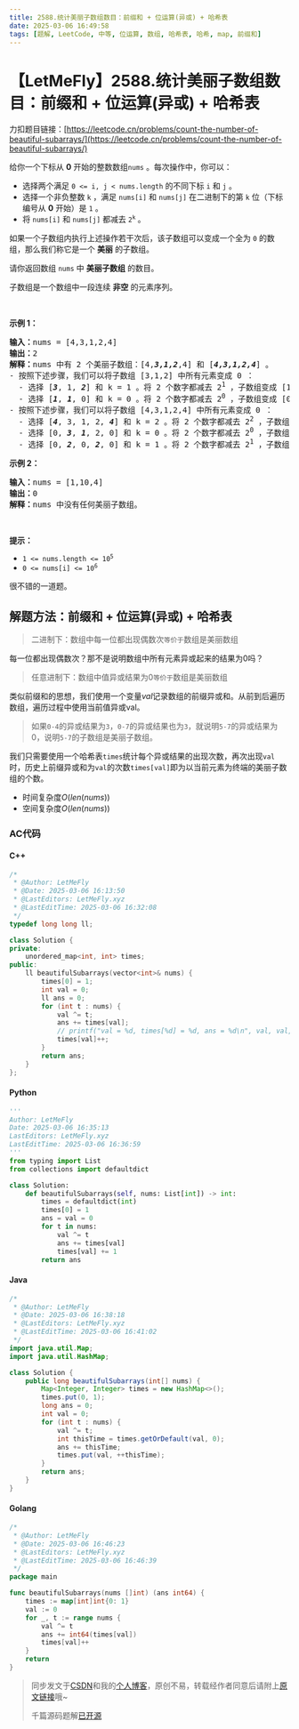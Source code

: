 ```yaml
---
title: 2588.统计美丽子数组数目：前缀和 + 位运算(异或) + 哈希表
date: 2025-03-06 16:49:58
tags: [题解, LeetCode, 中等, 位运算, 数组, 哈希表, 哈希, map, 前缀和]
---
```


# 【LetMeFly】2588.统计美丽子数组数目：前缀和 + 位运算(异或) + 哈希表

力扣题目链接：[https://leetcode.cn/problems/count-the-number-of-beautiful-subarrays/](https://leetcode.cn/problems/count-the-number-of-beautiful-subarrays/)

<p>给你一个下标从 <strong>0</strong>&nbsp;开始的整数数组<code>nums</code>&nbsp;。每次操作中，你可以：</p>

<ul>
	<li>选择两个满足&nbsp;<code>0 &lt;= i, j &lt; nums.length</code>&nbsp;的不同下标&nbsp;<code>i</code>&nbsp;和&nbsp;<code>j</code>&nbsp;。</li>
	<li>选择一个非负整数&nbsp;<code>k</code>&nbsp;，满足 <code>nums[i]</code>&nbsp;和 <code>nums[j]</code>&nbsp;在二进制下的第 <code>k</code>&nbsp;位（下标编号从 <strong>0</strong>&nbsp;开始）是 <code>1</code>&nbsp;。</li>
	<li>将 <code>nums[i]</code>&nbsp;和 <code>nums[j]</code>&nbsp;都减去&nbsp;<code>2<sup>k</sup></code>&nbsp;。</li>
</ul>

<p>如果一个子数组内执行上述操作若干次后，该子数组可以变成一个全为 <code>0</code>&nbsp;的数组，那么我们称它是一个 <strong>美丽</strong>&nbsp;的子数组。</p>

<p>请你返回数组 <code>nums</code>&nbsp;中 <strong>美丽子数组</strong>&nbsp;的数目。</p>

<p>子数组是一个数组中一段连续 <strong>非空</strong>&nbsp;的元素序列。</p>

<p>&nbsp;</p>

<p><strong>示例 1：</strong></p>

<pre>
<b>输入：</b>nums = [4,3,1,2,4]
<b>输出：</b>2
<b>解释：</b>nums 中有 2 个美丽子数组：[4,<em><strong>3,1,2</strong></em>,4] 和 [<em><strong>4,3,1,2,4</strong></em>] 。
- 按照下述步骤，我们可以将子数组 [3,1,2] 中所有元素变成 0 ：
  - 选择 [<em><strong>3</strong></em>, 1, <em><strong>2</strong></em>] 和 k = 1 。将 2 个数字都减去 2<sup>1</sup> ，子数组变成 [1, 1, 0] 。
  - 选择 [<em><strong>1</strong></em>, <em><strong>1</strong></em>, 0] 和 k = 0 。将 2 个数字都减去 2<sup>0</sup> ，子数组变成 [0, 0, 0] 。
- 按照下述步骤，我们可以将子数组 [4,3,1,2,4] 中所有元素变成 0 ：
  - 选择 [<em><strong>4</strong></em>, 3, 1, 2, <em><strong>4</strong></em>] 和 k = 2 。将 2 个数字都减去 2<sup>2</sup> ，子数组变成 [0, 3, 1, 2, 0] 。
  - 选择 [0, <em><strong>3</strong></em>, <em><strong>1</strong></em>, 2, 0] 和 k = 0 。将 2 个数字都减去 2<sup>0</sup> ，子数组变成 [0, 2, 0, 2, 0] 。
  - 选择 [0, <em><strong>2</strong></em>, 0, <em><strong>2</strong></em>, 0] 和 k = 1 。将 2 个数字都减去 2<sup>1</sup> ，子数组变成 [0, 0, 0, 0, 0] 。
</pre>

<p><strong>示例 2：</strong></p>

<pre>
<b>输入：</b>nums = [1,10,4]
<b>输出：</b>0
<b>解释：</b>nums 中没有任何美丽子数组。
</pre>

<p>&nbsp;</p>

<p><strong>提示：</strong></p>

<ul>
	<li><code>1 &lt;= nums.length &lt;= 10<sup>5</sup></code></li>
	<li><code>0 &lt;= nums[i] &lt;= 10<sup>6</sup></code></li>
</ul>

很不错的一道题。

## 解题方法：前缀和 + 位运算(异或) + 哈希表

> 二进制下：数组中每一位都出现偶数次`等价于`数组是美丽数组

每一位都出现偶数次？那不是说明数组中所有元素异或起来的结果为$0$吗？

> 任意进制下：数组中值异或结果为0`等价于`数组是美丽数组

类似前缀和的思想，我们使用一个变量$val$记录数组的前缀异或和。从前到后遍历数组，遍历过程中使用当前值异或val。

> 如果`0-4`的异或结果为`3`，`0-7`的异或结果也为`3`，就说明`5-7`的异或结果为0，说明`5-7`的子数组是美丽子数组。

我们只需要使用一个哈希表`times`统计每个异或结果的出现次数，再次出现`val`时，历史上前缀异或和为`val`的次数`times[val]`即为以当前元素为终端的美丽子数组的个数。

+ 时间复杂度$O(len(nums))$
+ 空间复杂度$O(len(nums))$

### AC代码

#### C++

```cpp
/*
 * @Author: LetMeFly
 * @Date: 2025-03-06 16:13:50
 * @LastEditors: LetMeFly.xyz
 * @LastEditTime: 2025-03-06 16:32:08
 */
typedef long long ll;

class Solution {
private:
    unordered_map<int, int> times;
public:
    ll beautifulSubarrays(vector<int>& nums) {
        times[0] = 1;
        int val = 0;
        ll ans = 0;
        for (int t : nums) {
            val ^= t;
            ans += times[val];
            // printf("val = %d, times[%d] = %d, ans = %d\n", val, val, times[val], ans);  //*******
            times[val]++;
        }
        return ans;
    }
};
```

#### Python

```python
'''
Author: LetMeFly
Date: 2025-03-06 16:35:13
LastEditors: LetMeFly.xyz
LastEditTime: 2025-03-06 16:36:59
'''
from typing import List
from collections import defaultdict

class Solution:
    def beautifulSubarrays(self, nums: List[int]) -> int:
        times = defaultdict(int)
        times[0] = 1
        ans = val = 0
        for t in nums:
            val ^= t
            ans += times[val]
            times[val] += 1
        return ans
```

#### Java

```java
/*
 * @Author: LetMeFly
 * @Date: 2025-03-06 16:38:18
 * @LastEditors: LetMeFly.xyz
 * @LastEditTime: 2025-03-06 16:41:02
 */
import java.util.Map;
import java.util.HashMap;

class Solution {
    public long beautifulSubarrays(int[] nums) {
        Map<Integer, Integer> times = new HashMap<>();
        times.put(0, 1);
        long ans = 0;
        int val = 0;
        for (int t : nums) {
            val ^= t;
            int thisTime = times.getOrDefault(val, 0);
            ans += thisTime;
            times.put(val, ++thisTime);
        }
        return ans;
    }
}
```

#### Golang

```go
/*
 * @Author: LetMeFly
 * @Date: 2025-03-06 16:46:23
 * @LastEditors: LetMeFly.xyz
 * @LastEditTime: 2025-03-06 16:46:39
 */
package main

func beautifulSubarrays(nums []int) (ans int64) {
    times := map[int]int{0: 1}
    val := 0
    for _, t := range nums {
        val ^= t
        ans += int64(times[val])
        times[val]++
    }
    return
}
```

> 同步发文于[CSDN](https://letmefly.blog.csdn.net/article/details/146075194)和我的[个人博客](https://blog.letmefly.xyz/)，原创不易，转载经作者同意后请附上[原文链接](https://blog.letmefly.xyz/2025/03/06/LeetCode%202588.%E7%BB%9F%E8%AE%A1%E7%BE%8E%E4%B8%BD%E5%AD%90%E6%95%B0%E7%BB%84%E6%95%B0%E7%9B%AE/)哦~
>
> 千篇源码题解[已开源](https://github.com/LetMeFly666/LeetCode)
